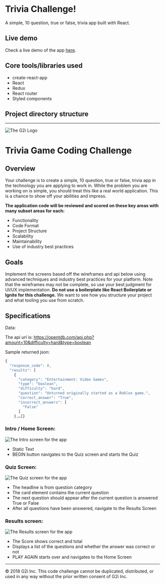 # Trivia Challenge!

A simple, 10 question, true or false, trivia app built with React.

## Live demo

Check a live demo of the app [here]().

## Core tools/libraries used

* create-react-app
* React
* Redux
* React router
* Styled components

## Project directory structure

---

![The G2i Logo](screenshots/g2i-web-150px.png 'The G2i logo')

# Trivia Game Coding Challenge

## Overview

Your challenge is to create a simple, 10 question, true or false, trivia app in
the technology you are applying to work in. While the problem you are working on
is simple, you should treat this like a real world application. This is a chance
to show off your abilities and impress.

**The application code will be reviewed and scored on these key areas with many
subset areas for each:**

* Functionality
* Code Format
* Project Structure
* Scalability
* Maintainability
* Use of industry best practices

## Goals

Implement the screens based off the wireframes and api below using advanced
techniques and industry best practices for your platform. Note that the
wireframes may not be complete, so use your best judgment for UI/UX
implementation. **Do not use a boilerplate like React Boilerplate or Ignite for
this challenge.** We want to see how you structure your project and what tooling
you use from scratch.

## Specifications

Data:

The api url is:
https://opentdb.com/api.php?amount=10&difficulty=hard&type=boolean

Sample returned json:

```javascript
{
  "response_code": 0,
  "results": [
    {
      "category": "Entertainment: Video Games",
      "type": "boolean",
      "difficulty": "hard",
      "question": "Unturned originally started as a Roblox game.",
      "correct_answer": "True",
      "incorrect_answers": [
        "False"
      ]
    },…]}
```

### Intro / Home Screen:

![The Intro screen for the app](screenshots/Intro.png 'The Intro screen for the app')

* Static Text
* BEGIN button navigates to the Quiz screen and starts the Quiz

### Quiz Screen:

![The Quiz screen for the app](screenshots/Quiz.png 'The Quiz screen for the app')

* The headline is from question category
* The card element contains the current question
* The next question should appear after the current question is answered True or
  False
* After all questions have been answered, navigate to the Results Screen

### Results screen:

![The Results screen for the app](screenshots/Score.png 'The Results screen for the app')

* The Score shows correct and total
* Displays a list of the questions and whether the answer was correct or not
* PLAY AGAIN starts over and navigates to the Home Screen

---

© 2018 G2i Inc. This code challenge cannot be duplicated, distributed, or used
in any way without the prior written consent of G2i Inc.
